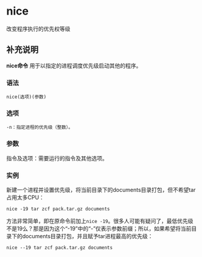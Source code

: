 # nice

改变程序执行的优先权等级

## 补充说明

**nice命令** 用于以指定的进程调度优先级启动其他的程序。

### 语法

```text
nice(选项)(参数)
```

### 选项

```text
-n：指定进程的优先级（整数）。
```

### 参数

指令及选项：需要运行的指令及其他选项。

### 实例

新建一个进程并设置优先级，将当前目录下的documents目录打包，但不希望tar占用太多CPU：

```text
nice -19 tar zcf pack.tar.gz documents
```

方法非常简单，即在原命令前加上`nice -19`。很多人可能有疑问了，最低优先级不是19么？那是因为这个“-19”中的“-”仅表示参数前缀；所以，如果希望将当前目录下的documents目录打包，并且赋予tar进程最高的优先级：

```text
nice --19 tar zcf pack.tar.gz documents
```

